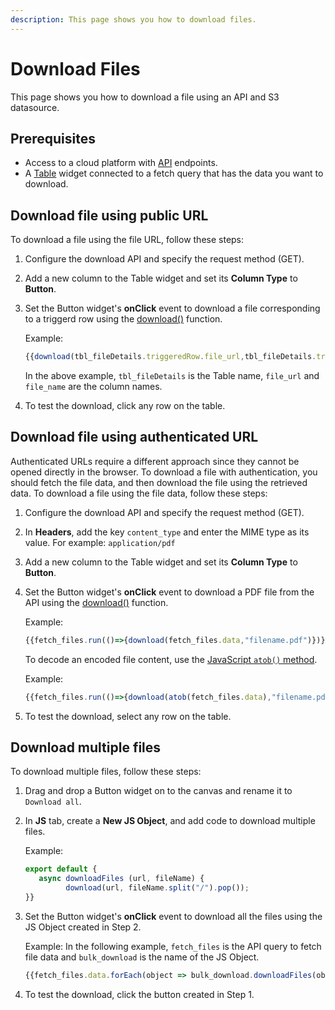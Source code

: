 ```yaml
---
description: This page shows you how to download files.
---
```

# Download Files

This page shows you how to download a file using an API and S3 datasource.

## Prerequisites
- Access to a cloud platform with [API](/connect-data/reference/rest-api) endpoints.
- A [Table](/reference/widgets/table) widget connected to a fetch query that has the data you want to download.

## Download file using public URL
To download a file using the file URL, follow these steps:
1. Configure the download API and specify the request method (GET).
2. Add a new column to the Table widget and set its **Column Type** to **Button**.
3. Set the Button widget's **onClick** event to download a file corresponding to a triggerd row using the [download()](/reference/appsmith-framework/widget-actions/download) function.

   Example:

   ```jsx
   {{download(tbl_fileDetails.triggeredRow.file_url,tbl_fileDetails.triggeredRow.file_name)}}
   ```
   In the above example, `tbl_fileDetails` is the Table name, `file_url` and `file_name` are the column names.
4. To test the download, click any row on the table.

## Download file using authenticated URL
Authenticated URLs require a different approach since they cannot be opened directly in the browser. To download a file with authentication, you should fetch the file data, and then download the file using the retrieved data.
To download a file using the file data, follow these steps:
1. Configure the download API and specify the request method (GET).
2. In **Headers**, add the key `content_type` and enter the MIME type as its value. 
   For example: `application/pdf`
3. Add a new column to the Table widget and set its **Column Type** to **Button**.
4. Set the Button widget's **onClick** event to download a PDF file from the API using the [download()](/reference/appsmith-framework/widget-actions/download) function.
   
   Example:

   ```jsx
   {{fetch_files.run(()=>{download(fetch_files.data,"filename.pdf")})}}
   ```
   To decode an encoded file content, use the [JavaScript `atob()` method](https://developer.mozilla.org/en-US/docs/Web/API/atob).

   Example:
   ```jsx
   {{fetch_files.run(()=>{download(atob(fetch_files.data),"filename.pdf")})}}
   ```
5. To test the download, select any row on the table.

## Download multiple files
To download multiple files, follow these steps:
1. Drag and drop a Button widget on to the canvas and rename it to `Download all`.
2. In **JS** tab, create a **New JS Object**, and add code to download multiple files.
   
   Example:
   ```jsx
   export default {
      async downloadFiles (url, fileName) {
            download(url, fileName.split("/").pop());
   }}
   ```
3. Set the Button widget's **onClick** event to download all the files using the JS Object created in Step 2.
   
   Example:
   In the following example, `fetch_files` is the API query to fetch file data and `bulk_download` is the name of the JS Object.
   ```jsx
   {{fetch_files.data.forEach(object => bulk_download.downloadFiles(object.signedUrl,object.fileName))}}
   ```
   
4. To test the download, click the button created in Step 1.


